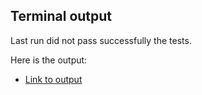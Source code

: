 ## Terminal output
Last run did not pass successfully the tests.

Here is the output:

- [Link to output](summary.std.txt) 

